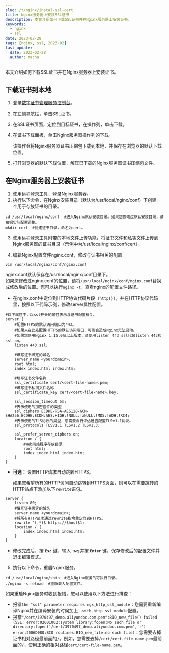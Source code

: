 ```yaml
---
slug: /t/nginx/instal-ssl-cert
title: Nginx服务器上安装SSL证书
description: 本文介绍如何下载SSL证书并在Nginx服务器上安装证书。
keywords: 
  - nginx
  - ssl
date: 2023-02-28
tags: [nginx, ssl, 2023-02]
last_update:
  date: 2023-02-28
  author: machu
---
```




本文介绍如何下载SSL证书并在Nginx服务器上安装证书。



## 下载证书到本地

1. 登录[数字证书管理服务控制台](https://yundunnext.console.aliyun.com/?p=cas)。

2. 在左侧导航栏，单击SSL证书。

3. 在SSL证书页面，定位到目标证书，在操作列，单击下载。

4. 在证书下载面板，单击Nginx服务器操作列的下载。

   该操作会将Nginx服务器证书压缩包下载到本地，并保存在浏览器的默认下载位置。

5. 打开浏览器的默认下载位置，解压已下载的Nginx服务器证书压缩包文件。

## 在Nginx服务器上安装证书

1. 使用远程登录工具，登录Nginx服务器。
2. 执行以下命令，在Nginx安装目录（默认为/usr/local/nginx/conf）下创建一个用于存放证书的目录。

```shell
cd /usr/local/nginx/conf  #进入Nginx默认安装目录。如果您修改过默认安装目录，请根据实际配置调整。
mkdir cert  #创建证书目录，命名为cert。
```

3. 使用远程登录工具附带的本地文件上传功能，将证书文件和私钥文件上传到Nginx服务器的证书目录（示例中为/usr/local/nginx/conf/cert）。

4. 编辑Nginx配置文件nginx.conf，修改与证书相关的配置

```shell
vim /usr/local/nginx/conf/nginx.conf
```

nginx.conf默认保存在/usr/local/nginx/conf目录下。  
如果您修改过nginx.conf的位置，请将`/usr/local/nginx/conf/nginx.conf`替换成修改后的位置。您可以执行`nginx -t`，查看nginx的配置文件路径。  

- 在nginx.conf中定位到HTTP协议代码片段（`http{}`），并在HTTP协议代码里，按照以下代码示例，修改server属性配置。	

```shell
#以下属性中，以ssl开头的属性表示与证书配置有关。
server {
    #配置HTTPS的默认访问端口为443。
    #如果未在此处配置HTTPS的默认访问端口，可能会造成Nginx无法启动。
    #如果您使用Nginx 1.15.0及以上版本，请使用listen 443 ssl代替listen 443和ssl on。
    listen 443 ssl;

    #填写证书绑定的域名
    server_name <yourdomain>;
    root html;
    index index.html index.htm;

    #填写证书文件名称
    ssl_certificate cert/<cert-file-name>.pem;
    #填写证书私钥文件名称  
    ssl_certificate_key cert/<cert-file-name>.key;

    ssl_session_timeout 5m;
    #表示使用的加密套件的类型
    ssl_ciphers ECDHE-RSA-AES128-GCM-SHA256:ECDHE:ECDH:AES:HIGH:!NULL:!aNULL:!MD5:!ADH:!RC4;
    #表示使用的TLS协议的类型，您需要自行评估是否配置TLSv1.1协议。
    ssl_protocols TLSv1.1 TLSv1.2 TLSv1.3;

    ssl_prefer_server_ciphers on;
    location / {
        #Web网站程序存放目录
        root html;
        index index.html index.htm;
    }
}
```

- **可选：** 设置HTTP请求自动跳转HTTPS。

  如果您希望所有的HTTP访问自动跳转到HTTPS页面，则可以在需要跳转的HTTP站点下添加以下`rewrite`语句。

```shell
server {
    listen 80;
    #填写证书绑定的域名
    server_name <yourdomain>;
    #将所有HTTP请求通过rewrite指令重定向到HTTPS。
    rewrite ^(.*)$ https://$host$1;
    location / {
        index index.html index.htm;
    }
}
```

- 修改完成后，按 **`Esc`** 键、输入 **`:wq`** 并按 **`Enter`** 键，保存修改后的配置文件并退出编辑模式。

5. 执行以下命令，重启Nginx服务。

```shell
cd /usr/local/nginx/sbin  #进入Nginx服务的可执行目录。
./nginx -s reload  #重新载入配置文件。
```

如果重启Nginx服务时收到报错，您可以使用以下方法进行排查：  

- 报错`the "ssl" parameter requires ngx_http_ssl_module`：您需要重新编译Nginx并在编译安装的时候加上`--with-http_ssl_module`配置。
- 报错`"/cert/3970497_demo.aliyundoc.com.pem":BIO_new_file() failed (SSL: error:02001002:system library:fopen:No such file or directory:fopen('/cert/3970497_demo.aliyundoc.com.pem','r') error:2006D080:BIO routines:BIO_new_file:no such file)`：您需要去掉证书相对路径最前面的`/`。例如，您需要去掉`/cert/cert-file-name.pem`最前面的`/`，使用正确的相对路径`cert/cert-file-name.pem`。

